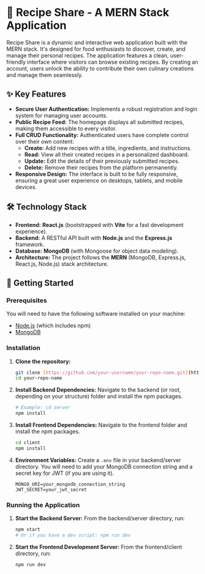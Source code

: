 # 🍳 Recipe Share - A MERN Stack Application

Recipe Share is a dynamic and interactive web application built with the MERN stack. It's designed for food enthusiasts to discover, create, and manage their personal recipes. The application features a clean, user-friendly interface where visitors can browse existing recipes. By creating an account, users unlock the ability to contribute their own culinary creations and manage them seamlessly.

## ✨ Key Features

-   **Secure User Authentication:** Implements a robust registration and login system for managing user accounts.
-   **Public Recipe Feed:** The homepage displays all submitted recipes, making them accessible to every visitor.
-   **Full CRUD Functionality:** Authenticated users have complete control over their own content:
    -   **Create:** Add new recipes with a title, ingredients, and instructions.
    -   **Read:** View all their created recipes in a personalized dashboard.
    -   **Update:** Edit the details of their previously submitted recipes.
    -   **Delete:** Remove their recipes from the platform permanently.
-   **Responsive Design:** The interface is built to be fully responsive, ensuring a great user experience on desktops, tablets, and mobile devices.

## 🛠️ Technology Stack

-   **Frontend:** **React.js** (bootstrapped with **Vite** for a fast development experience).
-   **Backend:** A RESTful API built with **Node.js** and the **Express.js** framework.
-   **Database:** **MongoDB** (with Mongoose for object data modeling).
-   **Architecture:** The project follows the **MERN** (MongoDB, Express.js, React.js, Node.js) stack architecture.

## 🚀 Getting Started

<!-- Follow these instructions to get a copy of the project up and running on your local machine for development and testing purposes. -->

### Prerequisites

You will need to have the following software installed on your machine:

-   [Node.js](https://nodejs.org/en/) (which includes npm)
-   [MongoDB](https://www.mongodb.com/try/download/community)

### Installation

1.  **Clone the repository:**
    ```bash
    git clone [https://github.com/your-username/your-repo-name.git](https://github.com/your-username/your-repo-name.git)
    cd your-repo-name
    ```

2.  **Install Backend Dependencies:**
    Navigate to the backend (or root, depending on your structure) folder and install the npm packages.
    ```bash
    # Example: cd server
    npm install
    ```

3.  **Install Frontend Dependencies:**
    Navigate to the frontend folder and install the npm packages.
    ```bash
    cd client
    npm install
    ```

4.  **Environment Variables:**
    Create a `.env` file in your backend/server directory. You will need to add your MongoDB connection string and a secret key for JWT (if you are using it).
    ```
    MONGO_URI=your_mongodb_connection_string
    JWT_SECRET=your_jwt_secret
    ```

### Running the Application

1.  **Start the Backend Server:**
    From the backend/server directory, run:
    ```bash
    npm start
    # Or if you have a dev script: npm run dev
    ```

2.  **Start the Frontend Development Server:**
    From the frontend/client directory, run:
    ```bash
    npm run dev
    ```


